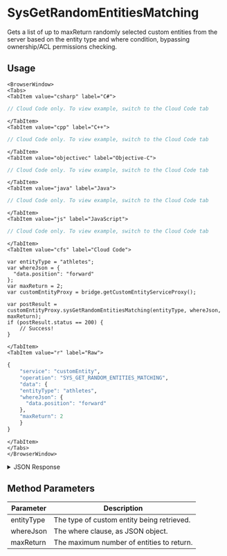 # SysGetRandomEntitiesMatching

Gets a list of up to maxReturn randomly selected custom entities from the server based on the entity type and where condition, bypassing ownership/ACL permissions checking.

<PartialServop service_name="customEntity" operation_name="SYS_GET_RANDOM_ENTITIES_MATCHING" />

## Usage

```mdx-code-block
<BrowserWindow>
<Tabs>
<TabItem value="csharp" label="C#">
```

```csharp
// Cloud Code only. To view example, switch to the Cloud Code tab
```

```mdx-code-block
</TabItem>
<TabItem value="cpp" label="C++">
```

```cpp
// Cloud Code only. To view example, switch to the Cloud Code tab
```

```mdx-code-block
</TabItem>
<TabItem value="objectivec" label="Objective-C">
```

```objectivec
// Cloud Code only. To view example, switch to the Cloud Code tab
```

```mdx-code-block
</TabItem>
<TabItem value="java" label="Java">
```

```java
// Cloud Code only. To view example, switch to the Cloud Code tab
```

```mdx-code-block
</TabItem>
<TabItem value="js" label="JavaScript">
```

```javascript
// Cloud Code only. To view example, switch to the Cloud Code tab
```

```mdx-code-block
</TabItem>
<TabItem value="cfs" label="Cloud Code">
```

```cfscript
var entityType = "athletes";
var whereJson = {
  "data.position": "forward"
};
var maxReturn = 2;
var customEntityProxy = bridge.getCustomEntityServiceProxy();

var postResult = customEntityProxy.sysGetRandomEntitiesMatching(entityType, whereJson, maxReturn);
if (postResult.status == 200) {
    // Success!
}
```

```mdx-code-block
</TabItem>
<TabItem value="r" label="Raw">
```

```r
{
	"service": "customEntity",
	"operation": "SYS_GET_RANDOM_ENTITIES_MATCHING",
	"data": {
    "entityType": "athletes",
    "whereJson": {
      "data.position": "forward"
    },
    "maxReturn": 2
	}
}
```

```mdx-code-block
</TabItem>
</Tabs>
</BrowserWindow>
```

<details>
<summary>JSON Response</summary>

```json
{
  "data": {
    "entityList": [
      {
        "entityId": "8b34a18b-5846-45d4-a7b8-e65775ca1973",
        "version": 1,
        "acl": {
          "other": 2
        },
        "ownerId": null,
        "expiresAt": null,
        "timeToLive": null,
        "createdAt": 1602700646415,
        "updatedAt": 1602700646415,
        "entityType": "athletes",
        "data": {
          "firstName": "Super",
          "surName": "Star",
          "position": "forward",
          "goals": 2,
          "assists": 4
        }
      },
      {
        "entityId": "e3ea0e05-032f-4b46-86cf-0423f5a9da24",
        "version": 1,
        "acl": {
          "other": 2
        },
        "ownerId": null,
        "expiresAt": null,
        "timeToLive": null,
        "createdAt": 1602700650242,
        "updatedAt": 1602700650242,
        "entityType": "athletes",
        "data": {
          "firstName": "Super",
          "surName": "Star",
          "position": "forward",
          "goals": 2,
          "assists": 4
        }
      }
    ],
    "entityListCount": 2
  },
  "status": 200
}
```
</details>

## Method Parameters
Parameter | Description
--------- | -----------
entityType | The type of custom entity being retrieved. 
whereJson | The where clause, as JSON object.
maxReturn | The maximum number of entities to return.


